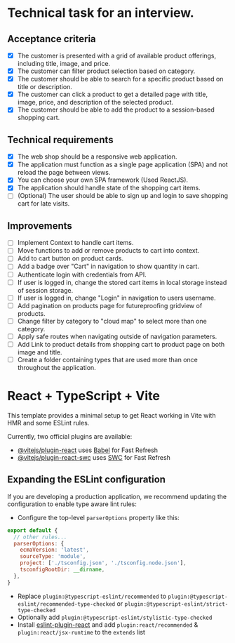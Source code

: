 # Technical task for an interview. 
## Acceptance criteria
- [x] The customer is presented with a grid of available product offerings, including title, image,
and price.
- [x] The customer can filter product selection based on category.
- [x] The customer should be able to search for a specific product based on title or description.
- [x] The customer can click a product to get a detailed page with title, image, price, and
description of the selected product.
- [x] The customer should be able to add the product to a session-based shopping cart.

## Technical requirements
- [x] The web shop should be a responsive web application.
- [x] The application must function as a single page application (SPA) and not reload the page
between views.
- [x] You can choose your own SPA framework (Used ReactJS).
- [x] The application should handle state of the shopping cart items.
- [ ] (Optional) The user should be able to sign up and login to save shopping cart for late visits.

## Improvements
- [ ] Implement Context to handle cart items.
- [ ] Move functions to add or remove products to cart into context.
- [ ] Add to cart button on product cards.
- [ ] Add a badge over "Cart" in navigation to show quantity in cart.
- [ ] Authenticate login with credentials from API.
- [ ] If user is logged in, change the stored cart items in local storage instead of session storage.
- [ ] If user is logged in, change "Login" in navigation to users username.
- [ ] Add pagination on products page for futureproofing gridview of products.
- [ ] Change filter by category to "cloud map" to select more than one category.
- [ ] Apply safe routes when navigating outside of navigation parameters.
- [ ] Add Link to product details from shopping cart to product page on both image and title.
- [ ] Create a folder containing types that are used more than once throughout the application.

# React + TypeScript + Vite
This template provides a minimal setup to get React working in Vite with HMR and some ESLint rules.

Currently, two official plugins are available:

- [@vitejs/plugin-react](https://github.com/vitejs/vite-plugin-react/blob/main/packages/plugin-react/README.md) uses [Babel](https://babeljs.io/) for Fast Refresh
- [@vitejs/plugin-react-swc](https://github.com/vitejs/vite-plugin-react-swc) uses [SWC](https://swc.rs/) for Fast Refresh

## Expanding the ESLint configuration

If you are developing a production application, we recommend updating the configuration to enable type aware lint rules:

- Configure the top-level `parserOptions` property like this:

```js
export default {
  // other rules...
  parserOptions: {
    ecmaVersion: 'latest',
    sourceType: 'module',
    project: ['./tsconfig.json', './tsconfig.node.json'],
    tsconfigRootDir: __dirname,
  },
}
```

- Replace `plugin:@typescript-eslint/recommended` to `plugin:@typescript-eslint/recommended-type-checked` or `plugin:@typescript-eslint/strict-type-checked`
- Optionally add `plugin:@typescript-eslint/stylistic-type-checked`
- Install [eslint-plugin-react](https://github.com/jsx-eslint/eslint-plugin-react) and add `plugin:react/recommended` & `plugin:react/jsx-runtime` to the `extends` list
